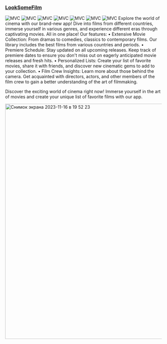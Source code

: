 ### [LookSomeFilm](https://apps.apple.com/ru/app/makesomefood/id6449434835)

<img src="https://img.shields.io/badge/MVVM clean-ff69b4" alt="MVC" /></a>
<img src="https://img.shields.io/badge/No storyboard-purple" alt="MVC" /></a>
<img src="https://img.shields.io/badge/Realm" alt="MVC" /></a>
<img src="https://img.shields.io/badge/KingFisher-gray" alt="MVC" /></a>
<img src="https://img.shields.io/badge/Alamofire-yellow" alt="MVC" /></a>
<img src="https://img.shields.io/badge/REST API-red" alt="MVC" /></a>
<img src="https://img.shields.io/badge/HIG-blue" alt="MVC" /></a>
Explore the world of cinema with our brand-new app! Dive into films from different countries, immerse yourself in various genres, and experience different eras through captivating movies. All in one place!
Our features:
• Extensive Movie Collection: From dramas to comedies, classics to contemporary films. Our library includes the best films from various countries and periods.
• Premiere Schedule: Stay updated on all upcoming releases. Keep track of premiere dates to ensure you don't miss out on eagerly anticipated movie releases and fresh hits.
• Personalized Lists: Create your list of favorite movies, share it with friends, and discover new cinematic gems to add to your collection.
• Film Crew Insights: Learn more about those behind the camera. Get acquainted with directors, actors, and other members of the film crew to gain a better understanding of the art of filmmaking.

Discover the exciting world of cinema right now! Immerse yourself in the art of movies and create your unique list of favorite films with our app.


<img width="755" alt="Снимок экрана 2023-11-16 в 19 52 23" src="https://github.com/Sosisya/MakeSomeFood_new/assets/96905634/855fa122-c40f-4abd-b51c-811ea3d6e635">
